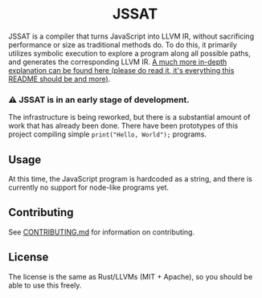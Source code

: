 <div align="center">
    <h1>JSSAT</h1>
</div>

JSSAT is a compiler that turns JavaScript into LLVM IR, without sacrificing
performance or size as traditional methods do. To do this, it primarily utilizes
symbolic execution to explore a program along all possible paths, and generates
the corresponding LLVM IR.
[A much more in-depth explanation can be found here (please do read it, it's everything this README should be and more)](https://sirjosh3917.com/posts/jssat-compiling-javascript-to-llvm-ir).

### ⚠️ JSSAT is in an early stage of development.

The infrastructure is being reworked, but there is a substantial amount of work
that has already been done. There have been prototypes of this project compiling
simple `print("Hello, World");` programs.

## Usage

At this time, the JavaScript program is hardcoded as a string, and there is
currently no support for node-like programs yet.

## Contributing

See [CONTRIBUTING.md](./CONTRIBUTING.md) for information on contributing.

## License

The license is the same as Rust/LLVMs (MIT + Apache), so you should be able to
use this freely.
